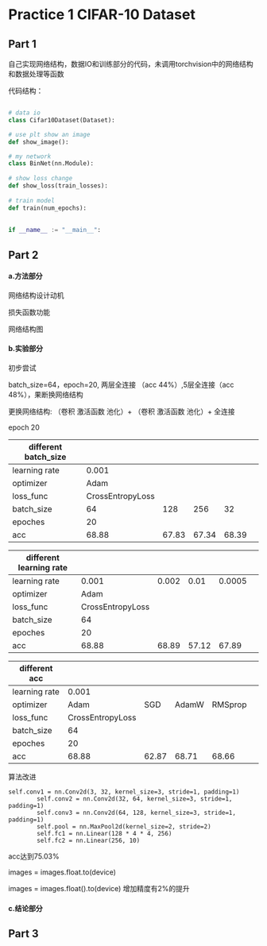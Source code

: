 # Practice 1 CIFAR-10 Dataset

## Part 1

自己实现网络结构，数据IO和训练部分的代码，未调用torchvision中的网络结构和数据处理等函数

代码结构：

```python

# data io
class Cifar10Dataset(Dataset):

# use plt show an image 
def show_image():

# my network    
class BinNet(nn.Module):
    
# show loss change    
def show_loss(train_losses):
    
# train model    
def train(num_epochs):
    
    
if __name__ := "__main__":

```



## Part 2

#### a.方法部分

网络结构设计动机

损失函数功能

网络结构图

#### b.实验部分

初步尝试

batch_size=64，epoch=20, 两层全连接 （acc 44%）,5层全连接（acc 48%），果断换网络结构

 

更换网络结构: （卷积 激活函数 池化）+ （卷积 激活函数 池化）+ 全连接

epoch 20

| different batch_size |                  |       |       |       |      |
| -------------------- | ---------------- | ----- | ----- | ----- | ---- |
| learning rate        | 0.001            |       |       |       |      |
| optimizer            | Adam             |       |       |       |      |
| loss_func            | CrossEntropyLoss |       |       |       |      |
| batch_size           | 64               | 128   | 256   | 32    |      |
| epoches              | 20               |       |       |       |      |
| acc                  | 68.88            | 67.83 | 67.34 | 68.39 |      |

| different learning rate |                  |       |       |        |      |
| ----------------------- | ---------------- | ----- | ----- | ------ | ---- |
| learning rate           | 0.001            | 0.002 | 0.01  | 0.0005 |      |
| optimizer               | Adam             |       |       |        |      |
| loss_func               | CrossEntropyLoss |       |       |        |      |
| batch_size              | 64               |       |       |        |      |
| epoches                 | 20               |       |       |        |      |
| acc                     | 68.88            | 68.89 | 57.12 | 67.89  |      |

| different acc |                  |       |       |         |      |
| ------------- | ---------------- | ----- | ----- | ------- | ---- |
| learning rate | 0.001            |       |       |         |      |
| optimizer     | Adam             | SGD   | AdamW | RMSprop |      |
| loss_func     | CrossEntropyLoss |       |       |         |      |
| batch_size    | 64               |       |       |         |      |
| epoches       | 20               |       |       |         |      |
| acc           | 68.88            | 62.87 | 68.71 | 68.66   |      |





算法改进

```
self.conv1 = nn.Conv2d(3, 32, kernel_size=3, stride=1, padding=1)
        self.conv2 = nn.Conv2d(32, 64, kernel_size=3, stride=1, padding=1)
        self.conv3 = nn.Conv2d(64, 128, kernel_size=3, stride=1, padding=1)
        self.pool = nn.MaxPool2d(kernel_size=2, stride=2)
        self.fc1 = nn.Linear(128 * 4 * 4, 256)
        self.fc2 = nn.Linear(256, 10)
```

acc达到75.03%



images = images.float.to(device)

images = images.float().to(device)     增加精度有2%的提升

#### c.结论部分



## Part 3



